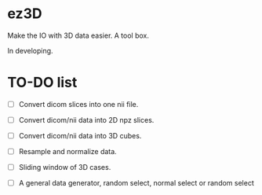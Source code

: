 # ez3D
Make the IO with 3D data easier. A tool box.

In developing.

# TO-DO list
- [ ] Convert dicom slices into one nii file.
- [ ] Convert dicom/nii data into 2D npz slices.
- [ ] Convert dicom/nii data into 3D cubes.
- [ ] Resample and normalize data.
- [ ] Sliding window of 3D cases.
- [ ] A general data generator, random select, normal select or random select



